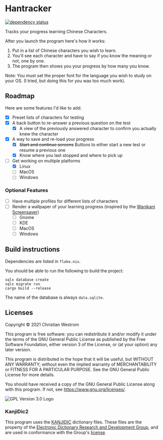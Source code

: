 # Hantracker

[![dependency status](https://deps.rs/repo/github/wildwestrom/hantracker/status.svg)](https://deps.rs/repo/github/wildwestrom/hantracker)

  Tracks your progress learning Chinese Characters.

After you launch the program here's how it works:

1. Put in a list of Chinese characters you wish to learn.
2. You'll see each character and have to say if you know the meaning or not, one by one.
3. The program then shows you your progress by how many you know.

Note:
You must set the proper font for the language you wish to study on your OS. (I tried, but doing this for you was too much work).

## Roadmap

Here are some features I'd like to add.

- [x] Preset lists of characters for testing
- [x] A back button to re-answer a previous question on the test
  - [x] A view of the previously answered character to confirm you actually knew the character
- [x] A way to save and re-load your progress
  - [x] ~~Start and continue screens~~ Buttons to either start a new test or resume a previous one
  - [x] Know where you last stopped and where to pick up
- [ ] Get working on multiple platforms
  - [x] Linux
  - [ ] MacOS
  - [ ] Windows

### Optional Features

- [ ] Have multiple profiles for different lists of characters
- [ ] Render a wallpaper of your learning progress (inspired by the [Wanikani Screensaver](https://community.wanikani.com/t/wanikani-progress-screensaver-for-osx/1583/109))
  - [ ] Gnome
  - [ ] KDE
  - [ ] MacOS
  - [ ] Windows

## Build instructions

Dependencies are listed in `flake.nix`.

You should be able to run the following to build the project:

```console
sqlx database create
sqlx migrate run
cargo build --release
```

The name of the database is always `data.sqlite`.

## Licenses

Copyright © 2021 Christian Westrom

This program is free software: you can redistribute it and/or modify it under the terms of the GNU General Public License as published by the Free Software Foundation, either version 3 of the License, or (at your option) any later version.

This program is distributed in the hope that it will be useful, but WITHOUT ANY WARRANTY; without even the implied warranty of MERCHANTABILITY or FITNESS FOR A PARTICULAR PURPOSE. See the GNU General Public License for more details.

You should have received a copy of the GNU General Public License along with this program. If not, see <https://www.gnu.org/licenses/>.

![GPL Version 3.0 Logo](https://www.gnu.org/graphics/gplv3-or-later.png)

### KanjiDic2

This program uses the [KANJIDIC](http://www.edrdg.org/wiki/index.php/KANJIDIC_Project) dictionary files. These files are the property of the [Electronic Dictionary Research and Development Group](http://www.edrdg.org/wiki/index.php/KANJIDIC_Project), and are used in conformance with the Group's [license](http://www.edrdg.org/edrdg/licence.html).
